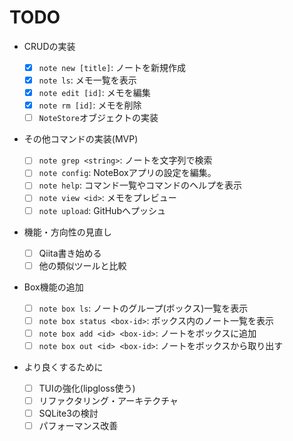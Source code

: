 # TODO

- CRUDの実装

  - [x] `note new [title]`: ノートを新規作成
  - [x] `note ls`: メモ一覧を表示
  - [x] `note edit [id]`: メモを編集
  - [x] `note rm [id]`: メモを削除
  - [ ] `NoteStore`オブジェクトの実装

- その他コマンドの実装(MVP)

  - [ ] `note grep <string>`: ノートを文字列で検索
  - [ ] `note config`: NoteBoxアプリの設定を編集。
  - [ ] `note help`: コマンド一覧やコマンドのヘルプを表示
  - [ ] `note view <id>`: メモをプレビュー
  - [ ] `note upload`: GitHubへプッシュ

- 機能・方向性の見直し

  - [ ] Qiita書き始める
  - [ ] 他の類似ツールと比較

- Box機能の追加

  - [ ] `note box ls`: ノートのグループ(ボックス)一覧を表示
  - [ ] `note box status <box-id>`: ボックス内のノート一覧を表示
  - [ ] `note box add <id> <box-id>`: ノートをボックスに追加
  - [ ] `note box out <id> <box-id>`: ノートをボックスから取り出す

- より良くするために
  - [ ] TUIの強化(lipgloss使う)
  - [ ] リファクタリング・アーキテクチャ
  - [ ] SQLite3の検討
  - [ ] パフォーマンス改善
